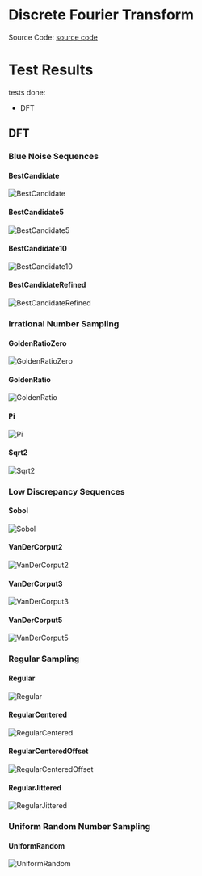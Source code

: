 # Discrete Fourier Transform
Source Code: [source code](../../../../families/_1d/tests/dft/)

# Test Results
 tests done:
* DFT
## DFT
### Blue Noise Sequences
#### BestCandidate
![BestCandidate](../../../_1d/samples/blue_noise/DFT_BestCandidate.png)  
#### BestCandidate5
![BestCandidate5](../../../_1d/samples/blue_noise/DFT_BestCandidate5.png)  
#### BestCandidate10
![BestCandidate10](../../../_1d/samples/blue_noise/DFT_BestCandidate10.png)  
#### BestCandidateRefined
![BestCandidateRefined](../../../_1d/samples/blue_noise/DFT_BestCandidateRefined.png)  
### Irrational Number Sampling
#### GoldenRatioZero
![GoldenRatioZero](../../../_1d/samples/irrational_numbers/DFT_GoldenRatioZero.png)  
#### GoldenRatio
![GoldenRatio](../../../_1d/samples/irrational_numbers/DFT_GoldenRatio.png)  
#### Pi
![Pi](../../../_1d/samples/irrational_numbers/DFT_Pi.png)  
#### Sqrt2
![Sqrt2](../../../_1d/samples/irrational_numbers/DFT_Sqrt2.png)  
### Low Discrepancy Sequences
#### Sobol
![Sobol](../../../_1d/samples/lds/DFT_Sobol.png)  
#### VanDerCorput2
![VanDerCorput2](../../../_1d/samples/lds/DFT_VanDerCorput2.png)  
#### VanDerCorput3
![VanDerCorput3](../../../_1d/samples/lds/DFT_VanDerCorput3.png)  
#### VanDerCorput5
![VanDerCorput5](../../../_1d/samples/lds/DFT_VanDerCorput5.png)  
### Regular Sampling
#### Regular
![Regular](../../../_1d/samples/regular/DFT_Regular.png)  
#### RegularCentered
![RegularCentered](../../../_1d/samples/regular/DFT_RegularCentered.png)  
#### RegularCenteredOffset
![RegularCenteredOffset](../../../_1d/samples/regular/DFT_RegularCenteredOffset.png)  
#### RegularJittered
![RegularJittered](../../../_1d/samples/regular/DFT_RegularJittered.png)  
### Uniform Random Number Sampling
#### UniformRandom
![UniformRandom](../../../_1d/samples/uniform_random/DFT_UniformRandom.png)  

